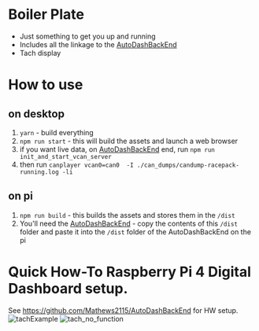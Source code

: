 # Boiler Plate
* Just something to get you up and running
* Includes all the linkage to the [AutoDashBackEnd](https://github.com/Mathews2115/AutoDashBackEnd) 
* Tach display

# How to use 
## on desktop
1. `yarn` - build everything
1. `npm run start` - this will build the assets and launch a web browser
2. if you want live data, on [AutoDashBackEnd](https://github.com/Mathews2115/AutoDashBackEnd) end, run `npm run init_and_start_vcan_server`
3. then run `canplayer vcan0=can0  -I ./can_dumps/candump-racepack-running.log -li`
   
## on pi
1. `npm run build` - this builds the assets and stores them in the `/dist`
2. You'll need the [AutoDashBackEnd](https://github.com/Mathews2115/AutoDashBackEnd) - copy the contents of this `/dist` folder and paste it into the `/dist` folder of the AutoDashBackEnd on the pi
  
# Quick How-To Raspberry Pi 4 Digital Dashboard setup.

See https://github.com/Mathews2115/AutoDashBackEnd for HW setup.
![tachExample](https://user-images.githubusercontent.com/6019208/170778385-1c82e211-223f-40ad-9532-145caa175b04.png)
![tach_no_function](https://user-images.githubusercontent.com/6019208/170778391-98ea6d7f-a75d-4c58-b52a-5491184851b5.png)
